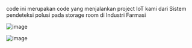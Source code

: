 code ini merupakan code yang menjalankan project IoT kami dari Sistem pendeteksi polusi pada storage room di Industri Farmasi


![image](https://github.com/Michael9921/Embedded-System-Design/assets/101097176/c1f1bfa1-b363-4e6a-9ff7-e3077bb36927)

![image](https://github.com/Michael9921/Embedded-System-Design/assets/101097176/4df12964-916d-438c-80b0-5249b80692f7)

